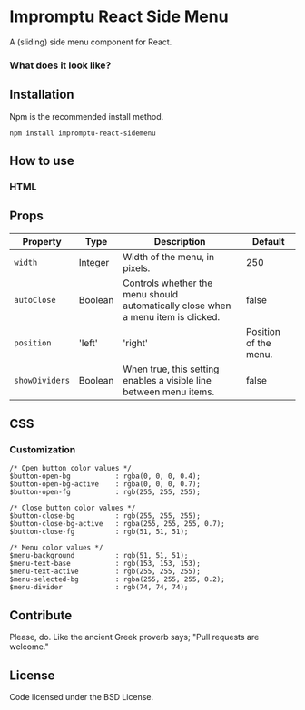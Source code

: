 # Impromptu React Side Menu

A (sliding) side menu component for React. 

### What does it look like?

## Installation

Npm is the recommended install method.

```
npm install impromptu-react-sidemenu
```

## How to use

### HTML

## Props

| Property        | Type                     | Description   | Default      | 
| --------------- | ------------------------ | ------------- | ------------ |
| `width`         | Integer                  | Width of the menu, in pixels.  | 250         |
| `autoClose`     | Boolean                  | Controls whether the menu should automatically close when a menu item is clicked.      | false      |
| `position`      | 'left' | 'right'         | Position of the menu.     | 'right'            |
| `showDividers`  | Boolean                  | When true, this setting enables a visible line between menu items.     | false    |

## CSS

### Customization

```
/* Open button color values */
$button-open-bg           : rgba(0, 0, 0, 0.4);
$button-open-bg-active    : rgba(0, 0, 0, 0.7);
$button-open-fg           : rgb(255, 255, 255);

/* Close button color values */
$button-close-bg          : rgb(255, 255, 255);
$button-close-bg-active   : rgba(255, 255, 255, 0.7);
$button-close-fg          : rgb(51, 51, 51);

/* Menu color values */
$menu-background          : rgb(51, 51, 51);
$menu-text-base           : rgb(153, 153, 153);
$menu-text-active         : rgb(255, 255, 255);
$menu-selected-bg         : rgba(255, 255, 255, 0.2);
$menu-divider             : rgb(74, 74, 74);
```

## Contribute

Please, do. Like the ancient Greek proverb says; "Pull requests are welcome."

## License

Code licensed under the BSD License.
